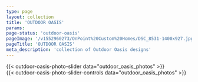 ```yaml
---
type: page
layout: collection
title: 'OUTDOOR OASIS'
params:
page-status: 'outdoor-oasis'
pageImage: '/v1552960273/OnPoint%20Custom%20Homes/DSC_8531-1400x927.jpg'
pageTitle: 'OUTDOOR OASIS'
meta_description: 'collection of Outdoor Oasis designs'
---
```


<div class="bg-grey-lighter w-full py-5 mb-5 big-slide-collection">
    <div class='slider slider-collection'>
        {{< outdoor-oasis-photo-slider data="outdoor_oasis_photos" >}}
    </div>
</div>

<div class="flex flex-wrap w-full">
    <div class='slider-controls flex flex-wrap w-full items-center z-50'>
        {{< outdoor-oasis-photo-slider-controls data="outdoor_oasis_photos" >}}
    </div>
</div>